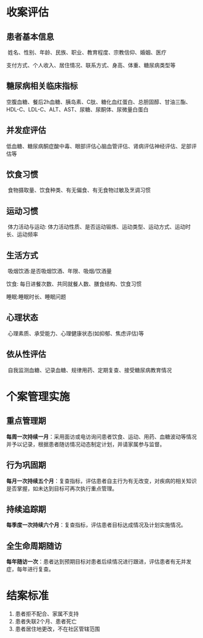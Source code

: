 # 收案评估

## 患者基本信息

​	姓名、性别、年龄、民族、职业、教育程度、宗教信仰、婚姻、医疗

支付方式、个人收入、居住情况、联系方式、身高、体重、糖尿病类型等

## 糖尿病相关临床指标

​	空腹血糖、餐后2h血糖、胰岛素、C肽、糖化血红蛋白、总胆固醇、甘油三酯、HDL-C、LDL-C、ALT、AST、尿糖、尿酮体、尿微量白蛋白

## 并发症评估

​	低血糖、糖尿病酮症酸中毒、眼部评估心脑血管评估、肾病评估神经评估、足部评估等

## 饮食习惯

​	食物摄取量、饮食种类、有无偏食、有无食物过敏及烹调习惯

## 运动习惯

​	体力活动与运动: 体力活动性质、是否运动锻炼、运动类型、运动方式、运动时长、运动频率

## 生活方式

​	吸烟饮酒:是否吸烟饮酒、年限、吸烟/饮酒量

饮食: 每日进餐次数、共同就餐人数、膳食结构、饮食习惯

睡眠:睡眠时长、睡眠问题

## 心理状态

​	心理素质、承受能力、心理健康状态(如抑郁、焦虑评估)等

## 依从性评估

​	自我监测血糖、记录血糖、规律用药、定期复查、接受糖尿病教育情况

# 个案管理实施

## 重点管理期

**每周一次持续一月**：采用面访或电访询问患者饮食、运动、用药、血糖波动等情况并予以记录，根据患者随访情况动态制定计划，并请家属参与监督。



## 行为巩固期

**每月一次持续五个月**：复查指标，评估患者自主行为有无改变，对疾病的相关知识是否掌握，如未达到目标可再次执行重点管理。

## 持续追踪期

**每季度一次持续六个月**：复查指标，评估患者目标达成情况及计划实施情况。

## 全生命周期随访

**每年随访一次**：患者达到预期目标对患者后续情况进行跟进，评估患者有无并发症，每年进行复查。

# 结案标准

1. 患者拒不配合、家属不支持
2. 患者失联2个月、患者死亡
3. 患者居住地更改，不在社区管辖范围